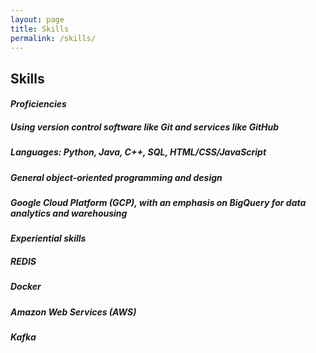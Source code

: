 ```yaml
---
layout: page
title: Skills
permalink: /skills/
---
```


<!-- 
    Heading : Font Size
    -------------------
        h1  :   24px    (What the fuck?)
        h2  :   32px 
        h3  :   26px    (What the fuck what the fuck?)
        h4  :   20px 
        h5  :   13.28px
        h6  :   10.76px
 -->


## Skills

<!-- The main title, for some reason, has to be h2. The subtitles should be h3 or set to a custom size. -->

#### _Proficiencies_
##### Using version control software like Git and services like GitHub
##### Languages: Python, Java, C++, SQL, HTML/CSS/JavaScript
##### General object-oriented programming and design
##### Google Cloud Platform (GCP), with an emphasis on BigQuery for data analytics and warehousing

<!-- Neither size is good enough; we'll have to make everything p tags or something with a specific font size -->
<!-- Wrap each section in a <div> and set the font size -->

#### _Experiential skills_
##### REDIS
##### Docker
##### Amazon Web Services (AWS)
##### Kafka
